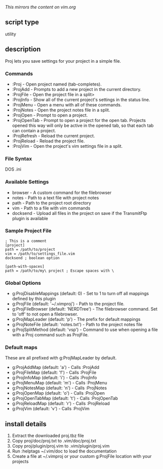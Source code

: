 _This mirrors the content on vim.org_

## script type
utility

## description
Proj lets you save settings for your project in a simple file.

### Commands
* :Proj <project> - Open project named <project> (tab-completes).
* :ProjAdd  - Prompts to add a new project in the current directory.
* :ProjFile - Open the project file in a split>
* :ProjInfo - Show all of the current project's settings in the status line.
* :ProjMenu - Open a menu with all of these commands.
* :ProjNotes - Open the project notes file in a split.
* :ProjOpen - Prompt to open a project.
* :ProjOpenTab - Prompt to open a project for the open tab. Projects opened this way will only be active in the opened tab, so that each tab can contain a project.
* :ProjRefresh - Reload the current project.
* :ProjReload - Reload the project file.
* :ProjVim - Open the project's vim settings file in a split.


### File Syntax
DOS .ini

### Available Settings
* browser - A custom command for the filebrowser
* notes - Path to a text file with project notes
* path - Path to the project root directory
* vim - Path to a file with vim commands
* docksend - Upload all files in the project on save if the TransmitFtp plugin is available

### Sample Project File

    ; This is a comment
    [project]
    path = /path/to/project
    vim = /path/to/settings_file.vim
    docksend ; boolean option

    [path-with-spaces]
    path = /path/to/my\ project ; Escape spaces with \

### Global Options
* g:ProjDisableMappings (default: 0) - Set to 1 to turn off all mappings defined by this plugin
* g:ProjFile (default: '~/.vimproj') - Path to the project file.
* g:ProjFileBrowser (default: 'NERDTree') - The filebrowser command. Set to 'off' to not open a filebrowser.
* g:ProjMapLeader (default: '<Leader>p') - The prefix for default mappings
* g:ProjNoteFile (default: 'notes.txt') - Path to the project notes file
* g:ProjSplitMethod (default: 'vsp') - Command to use when opening a file with a Proj command such as ProjFile.

### Default maps
These are all prefixed with g:ProjMapLeader by default.

* g:ProjAddMap (default: 'a') - Calls :ProjAdd
* g:ProjFileMap (default: 'f') - Calls :ProjFile
* g:ProjInfoMap (default: 'i') - Calls :ProjInfo
* g:ProjMenuMap (default: 'm') - Calls :ProjMenu
* g:ProjNotesMap (default: 'n') - Calls :ProjNotes
* g:ProjOpenMap (default: 'o') - Calls :ProjOpen
* g:ProjOpenTabMap (default: 't') - Calls :ProjOpenTab
* g:ProjReloadMap (default: 'r') - Calls :ProjReload
* g:ProjVim (default: 'v') - Calls :ProjVim

## install details
1. Extract the downloaded proj.tbz file
2. Copy proj/doc/proj.txt to .vim/doc/proj.txt
3. Copy proj/plugin/proj.vim to .vim/plugin/proj.vim
4. Run :helptags ~/.vim/doc to load the documentation
5. Create a file at ~/.vimproj or your custom g:ProjFile location with your projects
